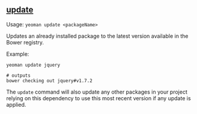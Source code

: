 

## <a href="#update" name="update">update</a>

Usage: `yeoman update <packageName>`

Updates an already installed package <packageName> to the latest version available in the Bower registry.

Example:

```shell
yeoman update jquery

# outputs
bower checking out jquery#v1.7.2
```

The `update` command will also update any other packages in your project relying on this dependency to use
this most recent version if any update is applied.
